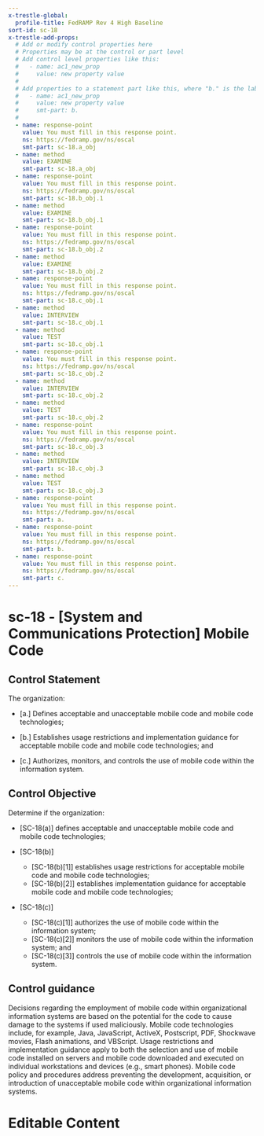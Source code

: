 ```yaml
---
x-trestle-global:
  profile-title: FedRAMP Rev 4 High Baseline
sort-id: sc-18
x-trestle-add-props:
  # Add or modify control properties here
  # Properties may be at the control or part level
  # Add control level properties like this:
  #   - name: ac1_new_prop
  #     value: new property value
  #
  # Add properties to a statement part like this, where "b." is the label of the target statement part
  #   - name: ac1_new_prop
  #     value: new property value
  #     smt-part: b.
  #
  - name: response-point
    value: You must fill in this response point.
    ns: https://fedramp.gov/ns/oscal
    smt-part: sc-18.a_obj
  - name: method
    value: EXAMINE
    smt-part: sc-18.a_obj
  - name: response-point
    value: You must fill in this response point.
    ns: https://fedramp.gov/ns/oscal
    smt-part: sc-18.b_obj.1
  - name: method
    value: EXAMINE
    smt-part: sc-18.b_obj.1
  - name: response-point
    value: You must fill in this response point.
    ns: https://fedramp.gov/ns/oscal
    smt-part: sc-18.b_obj.2
  - name: method
    value: EXAMINE
    smt-part: sc-18.b_obj.2
  - name: response-point
    value: You must fill in this response point.
    ns: https://fedramp.gov/ns/oscal
    smt-part: sc-18.c_obj.1
  - name: method
    value: INTERVIEW
    smt-part: sc-18.c_obj.1
  - name: method
    value: TEST
    smt-part: sc-18.c_obj.1
  - name: response-point
    value: You must fill in this response point.
    ns: https://fedramp.gov/ns/oscal
    smt-part: sc-18.c_obj.2
  - name: method
    value: INTERVIEW
    smt-part: sc-18.c_obj.2
  - name: method
    value: TEST
    smt-part: sc-18.c_obj.2
  - name: response-point
    value: You must fill in this response point.
    ns: https://fedramp.gov/ns/oscal
    smt-part: sc-18.c_obj.3
  - name: method
    value: INTERVIEW
    smt-part: sc-18.c_obj.3
  - name: method
    value: TEST
    smt-part: sc-18.c_obj.3
  - name: response-point
    value: You must fill in this response point.
    ns: https://fedramp.gov/ns/oscal
    smt-part: a.
  - name: response-point
    value: You must fill in this response point.
    ns: https://fedramp.gov/ns/oscal
    smt-part: b.
  - name: response-point
    value: You must fill in this response point.
    ns: https://fedramp.gov/ns/oscal
    smt-part: c.
---
```


# sc-18 - \[System and Communications Protection\] Mobile Code

## Control Statement

The organization:

- \[a.\] Defines acceptable and unacceptable mobile code and mobile code technologies;

- \[b.\] Establishes usage restrictions and implementation guidance for acceptable mobile code and mobile code technologies; and

- \[c.\] Authorizes, monitors, and controls the use of mobile code within the information system.

## Control Objective

Determine if the organization:

- \[SC-18(a)\] defines acceptable and unacceptable mobile code and mobile code technologies;

- \[SC-18(b)\]

  - \[SC-18(b)[1]\] establishes usage restrictions for acceptable mobile code and mobile code technologies;
  - \[SC-18(b)[2]\] establishes implementation guidance for acceptable mobile code and mobile code technologies;

- \[SC-18(c)\]

  - \[SC-18(c)[1]\] authorizes the use of mobile code within the information system;
  - \[SC-18(c)[2]\] monitors the use of mobile code within the information system; and
  - \[SC-18(c)[3]\] controls the use of mobile code within the information system.

## Control guidance

Decisions regarding the employment of mobile code within organizational information systems are based on the potential for the code to cause damage to the systems if used maliciously. Mobile code technologies include, for example, Java, JavaScript, ActiveX, Postscript, PDF, Shockwave movies, Flash animations, and VBScript. Usage restrictions and implementation guidance apply to both the selection and use of mobile code installed on servers and mobile code downloaded and executed on individual workstations and devices (e.g., smart phones). Mobile code policy and procedures address preventing the development, acquisition, or introduction of unacceptable mobile code within organizational information systems.

# Editable Content

<!-- Make additions and edits below -->
<!-- The above represents the contents of the control as received by the profile, prior to additions. -->
<!-- If the profile makes additions to the control, they will appear below. -->
<!-- The above markdown may not be edited but you may edit the content below, and/or introduce new additions to be made by the profile. -->
<!-- If there is a yaml header at the top, parameter values may be edited. Use --set-parameters to incorporate the changes during assembly. -->
<!-- The content here will then replace what is in the profile for this control, after running profile-assemble. -->
<!-- The added parts in the profile for this control are below.  You may edit them and/or add new ones. -->
<!-- Each addition must have a heading either of the form ## Control my_addition_name -->
<!-- or ## Part a. (where the a. refers to one of the control statement labels.) -->
<!-- "## Control" parts are new parts added after the statement part. -->
<!-- "## Part" parts are new parts added into the top-level statement part with that label. -->
<!-- Subparts may be added with nested hash levels of the form ### My Subpart Name -->
<!-- underneath the parent ## Control or ## Part being added -->
<!-- See https://ibm.github.io/compliance-trestle/tutorials/ssp_profile_catalog_authoring/ssp_profile_catalog_authoring for guidance. -->
